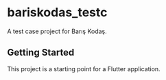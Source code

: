 # bariskodas_testc

A test case project for Barış Kodaş.

## Getting Started

This project is a starting point for a Flutter application.
